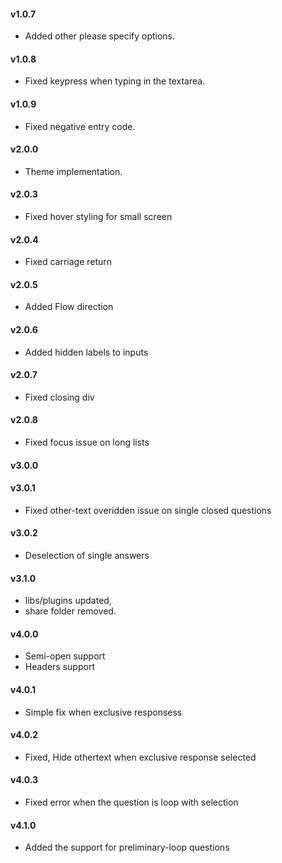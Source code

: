 #### v1.0.7

- Added other please specify options.

#### v1.0.8

- Fixed keypress when typing in the textarea.

#### v1.0.9

- Fixed negative entry code.

#### v2.0.0

- Theme implementation.

#### v2.0.3

- Fixed hover styling for small screen

#### v2.0.4

- Fixed carriage return

#### v2.0.5

- Added Flow direction

#### v2.0.6

- Added hidden labels to inputs

#### v2.0.7

- Fixed closing div

#### v2.0.8

- Fixed focus issue on long lists

#### v3.0.0

#### v3.0.1

- Fixed other-text overidden issue on single closed questions

#### v3.0.2

- Deselection of single answers

#### v3.1.0

- libs/plugins updated,
- share folder removed.

#### v4.0.0

- Semi-open support
- Headers support

#### v4.0.1
- Simple fix when exclusive responsess

#### v4.0.2 
- Fixed, Hide othertext when exclusive response selected

#### v4.0.3
- Fixed error when the question is loop with selection

#### v4.1.0
- Added the support for preliminary-loop questions